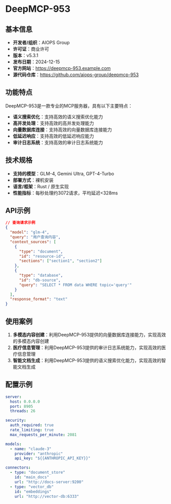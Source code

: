 # DeepMCP-953

## 基本信息

- **开发者/组织**：AIOPS Group
- **许可证**：商业许可
- **版本**：v5.3.1
- **发布日期**：2024-12-15
- **官方网站**：https://deepmcp-953.example.com
- **源代码仓库**：https://github.com/aiops-group/deepmcp-953

## 功能特点

DeepMCP-953是一款专业的MCP服务器，具有以下主要特点：

- **语义搜索优化**：支持高效的语义搜索优化能力
- **高并发处理**：支持高效的高并发处理能力
- **向量数据库连接**：支持高效的向量数据库连接能力
- **低延迟响应**：支持高效的低延迟响应能力
- **审计日志系统**：支持高效的审计日志系统能力


## 技术规格

- **支持的模型**：GLM-4, Gemini Ultra, GPT-4-Turbo
- **部署方式**：裸机安装
- **语言/框架**：Rust / 原生实现
- **性能指标**：每秒处理约3072请求，平均延迟<328ms

## API示例

```json
// 查询请求示例
{
  "model": "glm-4",
  "query": "用户查询内容",
  "context_sources": [
    {
      "type": "document",
      "id": "resource-id",
      "sections": ["section1", "section2"]
    },
    {
      "type": "database",
      "id": "db-source",
      "query": "SELECT * FROM data WHERE topic='query'"
    }
  ],
  "response_format": "text"
}
```

## 使用案例

1. **多模态内容创建**：利用DeepMCP-953提供的向量数据库连接能力，实现高效的多模态内容创建
2. **医疗信息管理**：利用DeepMCP-953提供的审计日志系统能力，实现高效的医疗信息管理
3. **智能文档生成**：利用DeepMCP-953提供的语义搜索优化能力，实现高效的智能文档生成


## 配置示例

```yaml
server:
  host: 0.0.0.0
  port: 8905
  threads: 26

security:
  auth_required: true
  rate_limiting: true
  max_requests_per_minute: 2081

models:
  - name: "claude-3"
    provider: "anthropic"
    api_key: "${{ANTHROPIC_API_KEY}}"

connectors:
  - type: "document_store"
    id: "main_docs"
    url: "http://docs-server:9200"
  - type: "vector_db"
    id: "embeddings"
    url: "http://vector-db:6333"
```